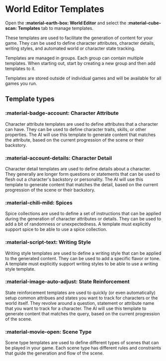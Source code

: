 # World Editor Templates

Open the **:material-earth-box: World Editor** and select the **:material-cube-scan: Templates** tab to manage templates.

These templates are used to facilitate the generation of content for your game. They can be used to define character attributes, character details, writing styles, and automated world or character state tracking.

Templates are managed in groups. Each group can contain multiple templates. When starting out, start by creating a new group and then add templates to it.

Templates are stored outside of individual games and will be available for all games you run.

## Template types

### :material-badge-account: Character Attribute
Character attribute templates are used to define attributes that a character can have. They can be used to define character traits, skills, or other properties. The AI will use this template to generate content that matches the attribute, based on the current progression of the scene or their backstory.

### :material-account-details: Character Detail
Character detail templates are used to define details about a character. They generally are longer form questions or statements that can be used to flesh out a character's backstory or personality. The AI will use this template to generate content that matches the detail, based on the current progression of the scene or their backstory.

### :material-chili-mild: Spices
Spice collections are used to define a set of instructions that can be applied during the generation of character attributes or details. They can be used to add a bit of randomness or unexpectedness. A template must explicitly support spice to be able to use a spice collection.

### :material-script-text: Writing Style
Writing style templates are used to define a writing style that can be applied to the generated content. They can be used to add a specific flavor or tone. A template must explicitly support writing styles to be able to use a writing style template.

### :material-image-auto-adjust: State Reinforcement
State reinforcement templates are used to quickly (or even automatically) setup common attribues and states you want to track for characters or the world itself. They revolve around a question, statement or attribute name that you want to track for a character. The AI will use this template to generate content that matches the query, based on the current progression of the scene.

### :material-movie-open: Scene Type
Scene type templates are used to define different types of scenes that can be played in your game. Each scene type has different rules and constraints that guide the generation and flow of the scene.